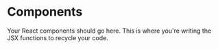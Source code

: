 # Components

Your React components should go here. This is where you're writing the JSX functions to recycle your code.